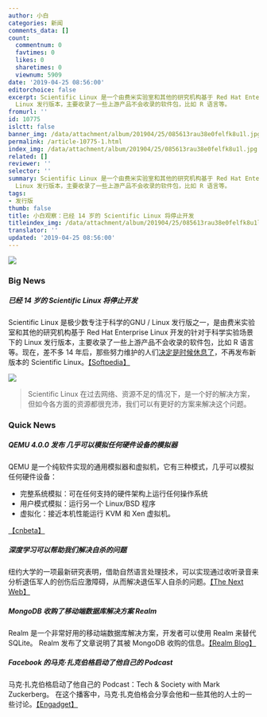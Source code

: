 ```yaml
---
author: 小白
categories: 新闻
comments_data: []
count:
  commentnum: 0
  favtimes: 0
  likes: 0
  sharetimes: 0
  viewnum: 5909
date: '2019-04-25 08:56:00'
editorchoice: false
excerpt: Scientific Linux 是一个由费米实验室和其他的研究机构基于 Red Hat Enterprise Linux 开发的针对于科学实验场景下的
  Linux 发行版本，主要收录了一些上游产品不会收录的软件包，比如 R 语言等。
fromurl: ''
id: 10775
islctt: false
banner_img: /data/attachment/album/201904/25/085613rau38e0felfk8u1l.jpg
permalink: /article-10775-1.html
index_img: /data/attachment/album/201904/25/085613rau38e0felfk8u1l.jpg
related: []
reviewer: ''
selector: ''
summary: Scientific Linux 是一个由费米实验室和其他的研究机构基于 Red Hat Enterprise Linux 开发的针对于科学实验场景下的
  Linux 发行版本，主要收录了一些上游产品不会收录的软件包，比如 R 语言等。
tags:
- 发行版
thumb: false
title: 小白观察：已经 14 岁的 Scientific Linux 将停止开发
titleindex_img: /data/attachment/album/201904/25/085613rau38e0felfk8u1l.jpg
translator: ''
updated: '2019-04-25 08:56:00'
---
```


![](/data/attachment/album/201904/25/085613rau38e0felfk8u1l.jpg)


### Big News


##### 已经 14 岁的 Scientific Linux 将停止开发


Scientific Linux 是极少数专注于科学的GNU / Linux 发行版之一，是由费米实验室和其他的研究机构基于 Red Hat Enterprise Linux 开发的针对于科学实验场景下的 Linux 发行版本，主要收录了一些上游产品不会收录的软件包，比如 R 语言等。现在，差不多 14 年后，那些努力维护的人们[决定是时候休息了](http://scientificlinuxforum.org/index.php?showtoindex_img=3852)，不再发布新版本的 Scientific Linux。[【Softpedia】](https://news.softpedia.com/news/scientific-linux-will-be-discontinued-as-fermilab-moves-to-centos-linux-525789.shtml)


![](/data/attachment/album/201904/19/123826jwwhua7ggqzgxufz.png)



> 
> Scientific Linux 在过去网络、资源不足的情况下，是一个好的解决方案，但如今各方面的资源都很充沛，我们可以有更好的方案来解决这个问题。
> 
> 
> 


### Quick News


##### QEMU 4.0.0 发布 几乎可以模拟任何硬件设备的模拟器


QEMU 是一个纯软件实现的通用模拟器和虚拟机，它有三种模式，几乎可以模拟任何硬件设备：


* 完整系统模拟：可在任何支持的硬件架构上运行任何操作系统
* 用户模式模拟：运行另一个 Linux/BSD 程序
* 虚拟化：接近本机性能运行 KVM 和 Xen 虚拟机。


[【cnbeta】](https://www.cnbeta.com/articles/soft/840967.htm)


##### 深度学习可以帮助我们解决自杀的问题


纽约大学的一项最新研究表明，借助自然语言处理技术，可以实现通过收听录音来分析退伍军人的创伤后应激障碍，从而解决退伍军人自杀的问题。[【The Next Web】](https://thenextweb.com/artificial-intelligence/2019/04/24/deep-learning-can-help-us-eradicate-suicide-but-only-if-we-let-it/)


##### MongoDB 收购了移动端数据库解决方案 Realm


Realm 是一个非常好用的移动端数据库解决方案，开发者可以使用 Realm 来替代 SQLite。 Realm 发布了文章说明了其被 MongoDB 收购的信息。[【Realm Blog】](https://realm.io/blog/mongodb-to-acquire-realm-the-future-is-bright/)


##### Facebook 的马克·扎克伯格启动了他自己的 Podcast


马克·扎克伯格启动了他自己的 Podcast：Tech & Society with Mark Zuckerberg。 在这个播客中，马克·扎克伯格会分享会他和一些其他的人士的一些讨论。[【Engadget】](https://www.engadget.com/2019/04/24/mark-zuckerberg-podcast/)